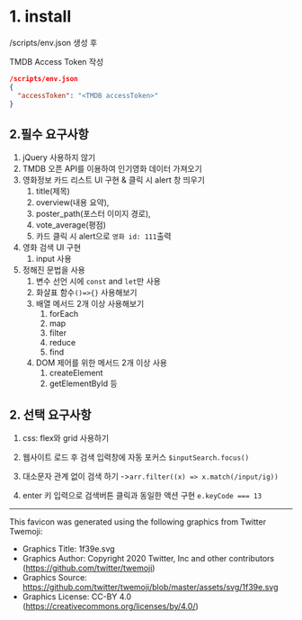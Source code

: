 # 1. install

/scripts/env.json 생성 후 

TMDB Access Token 작성

```json
/scripts/env.json
{
  "accessToken": "<TMDB accessToken>"
}
```



## 2.필수 요구사항

1. jQuery 사용하지 않기
2. TMDB 오픈 API를 이용하여 인기영화 데이터 가져오기
3. 영화정보 카드 리스트 UI 구현 & 클릭 시 alert 창 띄우기
   1. title(제목)
   2. overview(내용 요약),
   3. poster_path(포스터 이미지 경로),
   4. vote_average(평점)
   5. 카드 클릭 시  alert으로 `영화 id: 111`출력
4. 영화 검색 UI 구현
   1. input 사용
5. 정해진 문법을 사용
   1. 변수 선언 시에 `const` and `let`만 사용
   2. 화살표 함수`()=>{}` 사용해보기
   3. 배열 메서드 2개 이상 사용해보기
      1. forEach
      2. map
      3. filter
      4. reduce
      5. find
   4. DOM 제어를 위한 메서드 2개 이상 사용
      1. createElement
      2. getElementById 등

## 2. 선택 요구사항

1. css: flex와 grid 사용하기

2. 웹사이트 로드 후 검색 입력창에 자동 포커스 `$inputSearch.focus()`

3. 대소문자 관계 없이 검색 하기 ->`arr.filter((x) => x.match(/input/ig))`

4. enter 키 입력으로 검색버튼 클릭과 동일한 액션 구현 `e.keyCode === 13`




------

This favicon was generated using the following graphics from Twitter Twemoji:
- Graphics Title: 1f39e.svg
- Graphics Author: Copyright 2020 Twitter, Inc and other contributors (https://github.com/twitter/twemoji)
- Graphics Source: https://github.com/twitter/twemoji/blob/master/assets/svg/1f39e.svg
- Graphics License: CC-BY 4.0 (https://creativecommons.org/licenses/by/4.0/)